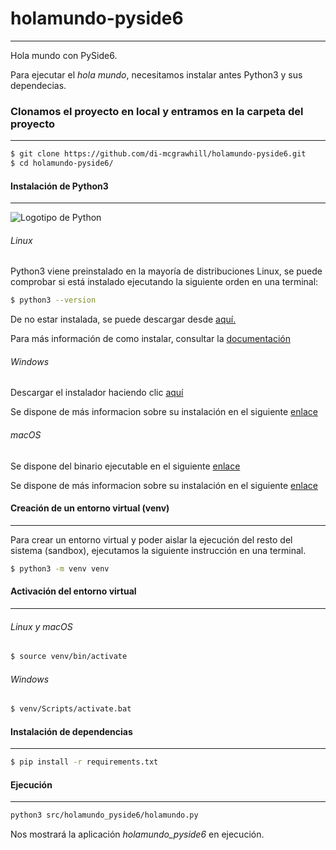 # holamundo-pyside6  
- - -   
Hola mundo con PySide6.  

Para ejecutar el *hola mundo*, necesitamos instalar antes Python3 y sus dependecias.  

### Clonamos el proyecto en local y entramos en la carpeta del proyecto  
- - -  
```bash
$ git clone https://github.com/di-mcgrawhill/holamundo-pyside6.git
$ cd holamundo-pyside6/
```
#### Instalación de Python3  
___  
![Logotipo de Python](https://www.python.org/static/img/python-logo.png)  

###### Linux  
Python3 viene preinstalado en la mayoría de distribuciones Linux, se puede comprobar si está instalado ejecutando la siguiente orden en una terminal:  

```bash 
$ python3 --version
```  

De no estar instalada, se puede descargar desde [aquí.](https://www.python.org/downloads/)  

Para más información de como instalar, consultar la [documentación](https://www.python.org/doc/)  

###### Windows  
Descargar el instalador haciendo clic [aquí](https://www.python.org/downloads/release/python-3132/)  

Se dispone de más informacion sobre su instalación en el siguiente [enlace](https://www.python.org/doc/)  

###### macOS  
Se dispone del binario ejecutable en el siguiente [enlace](https://www.python.org/downloads/release/python-3132/)  

Se dispone de más informacion sobre su instalación en el siguiente [enlace](https://www.python.org/doc/)  

#### Creación de un entorno virtual (venv)  
- - -  
Para crear un entorno virtual y poder aislar la ejecución del resto del sistema (sandbox), ejecutamos la siguiente instrucción en una terminal.  

```bash
$ python3 -m venv venv
```

#### Activación del entorno virtual  
- - -  

###### Linux y macOS  

```bash
$ source venv/bin/activate
```  

###### Windows  

```bash
$ venv/Scripts/activate.bat
```

#### Instalación de dependencias  
- - -  

```bash
$ pip install -r requirements.txt
```

#### Ejecución  
- - -  

```bash
python3 src/holamundo_pyside6/holamundo.py
```

Nos mostrará la aplicación *holamundo_pyside6* en ejecución.
